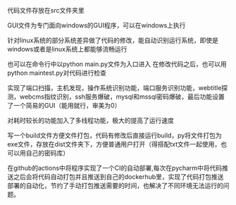代码文件存放在src文件夹里

GUI文件为专门面向windows的GUI程序，可以在windows上执行

针对linux系统的部分系统差异做了代码的修改，能自动识别运行系统，即使是windows或者是linux系统上都能够流畅运行

也可以在命令行中以python main.py文件为入口进入 在修改代码之后，也可以用python maintest.py对代码进行检查

实现了端口扫描，主机发现，操作系统识别功能，端⼝服务识别功能，webtitle探测，webcms指纹识别，ssh服务爆破，mysql和mssql密码爆破，最后功能设置了一个简易的GUI（能用就行，审美为0） 

对耗时较长的功能加入了多线程功能，极大的提高了运行速度

写一个build文件方便文件打包，代码有修改后直接运行build，py将文件打包为exe文件，存放在dist文件夹下，方便普通用户打开（得搭配txt文件一起使用，也可以用自己的密码库）

在github的actions中将程序实现了一个CI的自动部署,每次在pycharm中将代码推送之后会将代码自动打包并且推送到自己的dockerhub里，实现了代码打包推送部署的自动化，节约了手动打包推送需要的时间，也解决了不同环境无法运行的问题。
